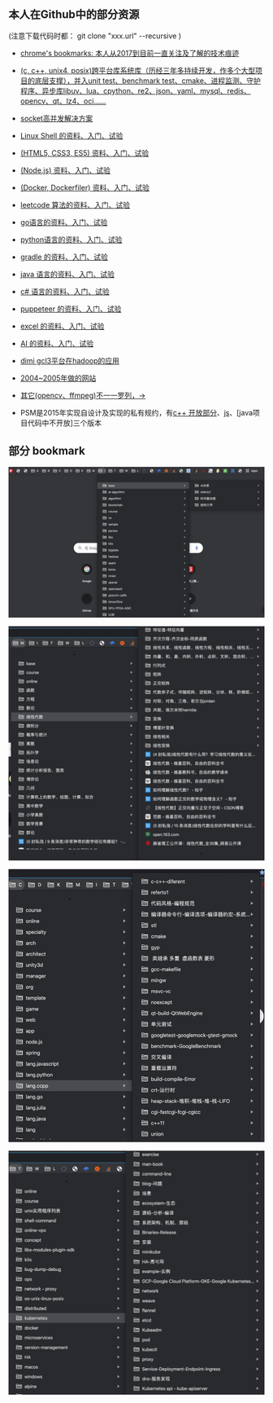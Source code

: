 

## 本人在Github中的部分资源 
 (注意下载代码时都： git clone "xxx.url" --recursive )

- [chrome's bookmarks: 本人从2017到目前一直关注及了解的技术痕迹](https://github.com/oudream/bookmarks)

- [(c, c++, unix4, posix)跨平台库系统库（历经三年多持续开发，作多个大型项目的底层支撑），并入unit test、benchmark test、cmake、进程监测、守护程序、异步库libuv、lua、cpython、re2、json、yaml、mysql、redis、opencv、qt、lz4、oci……](https://github.com/oudream/ccxx)

- [socket高并发解决方案](https://github.com/oudream/hello-socket-model)                                                 
 
- [Linux Shell 的资料、入门、试验](https://github.com/oudream/hello-docker)

- [(HTML5, CSS3, ES5) 资料、入门、试验](https://github.com/oudream/hello-web)

- [(Node.js) 资料、入门、试验](https://github.com/oudream/hello-nodejs)

- [(Docker, Dockerfiler) 资料、入门、试验](https://github.com/oudream/hello-docker)

- [leetcode 算法的资料、入门、试验](https://github.com/oudream/leetcode)

- [go语言的资料、入门、试验](https://github.com/oudream/hello-go)

- [python语言的资料、入门、试验](https://github.com/oudream/hello-python)

- [gradle 的资料、入门、试验](https://github.com/oudream/hello-gradle)

- [java 语言的资料、入门、试验](https://github.com/oudream/hello-java)

- [c# 语言的资料、入门、试验](https://github.com/oudream/hello-csharp)

- [puppeteer 的资料、入门、试验](https://github.com/oudream/hello-java)

- [excel 的资料、入门、试验](https://github.com/oudream/hello-excel)

- [AI 的资料、入门、试验](https://github.com/oudream/hello-ai)

- [dimi gcl3平台在hadoop的应用](https://github.com/oudream/dimi)

- [2004~2005年做的网站](https://github.com/oudream/wwwroot)

- [其它(opencv、ffmpeg)不一一罗列，->](https://github.com/oudream)

- PSM是2015年实现自设计及实现的私有规约，有[c++ 开放部分](https://github.com/oudream/ccxx/blob/master/ccxx/cxpacket.h)、[js](https://github.com/oudream/hello-nodejs/blob/master/3rd/csm-3/protocol_psm.js)、[java项目代码中不开放]三个版本

## 部分 bookmark

![](./images/Snipaste_2020-02-21_12-57-56.jpg)

![](./images/Snipaste_2020-02-21_12-58-58.jpg)

![](./images/Snipaste_2020-02-21_12-59-23.jpg)

![](./images/Snipaste_2020-02-21_13-00-42.jpg)
